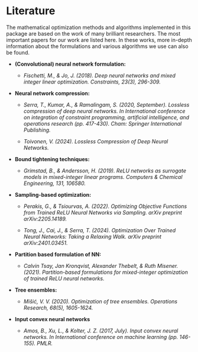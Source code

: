# Literature

The mathematical optimization methods and algorithms implemented in this package are based on the work of many brilliant researchers.
The most important papers for our work are listed here. In these works, more in-depth information about the formulations and various algorithms we use can also be found.

* **(Convolutional) neural network formulation:**
    
    * *Fischetti, M., & Jo, J. (2018). Deep neural networks and mixed integer linear optimization. Constraints, 23(3), 296-309.*

* **Neural network compression:**

    * *Serra, T., Kumar, A., & Ramalingam, S. (2020, September). Lossless compression of deep neural networks. In International conference on integration of constraint programming, artificial intelligence, and operations research (pp. 417-430). Cham: Springer International Publishing.*

    * *Toivonen, V. (2024). Lossless Compression of Deep Neural Networks.*

* **Bound tightening techniques:**

    * *Grimstad, B., & Andersson, H. (2019). ReLU networks as surrogate models in mixed-integer linear programs. Computers & Chemical Engineering, 131, 106580.*

* **Sampling-based optimization:**

    * *Perakis, G., & Tsiourvas, A. (2022). Optimizing Objective Functions from Trained ReLU Neural Networks via Sampling. arXiv preprint arXiv:2205.14189.*

    * *Tong, J., Cai, J., & Serra, T. (2024). Optimization Over Trained Neural Networks: Taking a Relaxing Walk. arXiv preprint arXiv:2401.03451.*
* **Partition based formulation of NN:**

    * *Calvin Tsay, Jan Kronqvist, Alexander Thebelt, & Ruth Misener. (2021). Partition-based formulations for mixed-integer optimization of trained ReLU neural networks.*

* **Tree ensembles:**

    * *Mišić, V. V. (2020). Optimization of tree ensembles. Operations Research, 68(5), 1605-1624.*

* **Input convex neural networks**

    * *Amos, B., Xu, L., & Kolter, J. Z. (2017, July). Input convex neural networks. In International conference on machine learning (pp. 146-155). PMLR.*